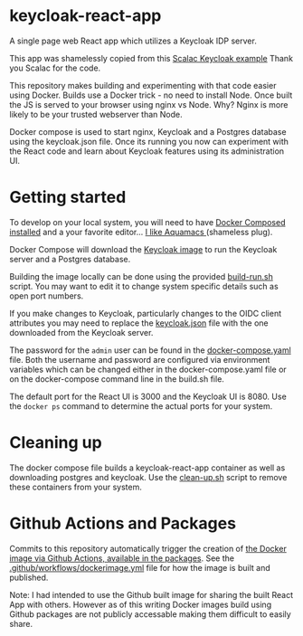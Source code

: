 # keycloak-react-app
A single page web React app which utilizes a Keycloak IDP server.

This app was shamelessly copied from this [Scalac Keycloak
example](https://scalac.io/user-authentication-keycloak-1/) Thank you
Scalac for the code.

This repository makes building and experimenting with that code
easier using Docker.  Builds use a Docker trick - no need to install Node.  Once
built the JS is served to your browser using nginx vs Node.  Why?
Nginx is more likely to be your trusted webserver than Node.

Docker compose is used to start nginx, Keycloak and a Postgres
database using the keycloak.json file.  Once its running you
now can experiment with the React code and learn about Keycloak
features using its administration UI.

# Getting started

To develop on your local system, you will need to have [Docker
Composed installed](https://docs.docker.com/compose/install/) and a
your favorite editor... [I like Aquamacs ](http://aquamacs.org/) (shameless plug).

Docker Compose will download the [Keycloak
image](https://hub.docker.com/r/jboss/keycloak/) to run the Keycloak
server and a Postgres database.

Building the image locally can be done using the provided
[build-run.sh](build-run.sh) script.  You may want to edit it to
change system specific details such as open port numbers.

If you make changes to Keycloak, particularly changes to the OIDC
client attributes you may need to replace the [keycloak.json](keycloak.json) file with
the one downloaded from the Keycloak server.

The password for the `admin` user can be found in the
[docker-compose.yaml](docker-compose.yaml) file. Both the username
and password are configured via environment variables which can be
changed either in the docker-compose.yaml file or on the
docker-compose command line in the build.sh file.

The default port for the React UI is 3000 and the Keycloak UI
is 8080.  Use the `docker ps` command to determine the
actual ports for your system.

# Cleaning up

The docker compose file builds a keycloak-react-app container as well
as downloading postgres and keycloak. Use the [clean-up.sh](clean-up.sh) script to
remove these containers from your system.

# Github Actions and Packages

Commits to this repository automatically trigger the creation of [the
Docker image via Github Actions, available in the packages](packages).  See the
[.github/workflows/dockerimage.yml](.github/workflows/dockerimage.yml) file for how the image is built and
published.

Note: I had intended to use the Github built image for sharing the built React App with others.
However as of this writing Docker images build using Github packages
are not publicly accessable making them difficult to easily share.
